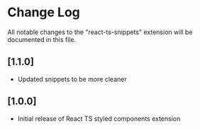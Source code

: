 # Change Log

All notable changes to the "react-ts-snippets" extension will be documented in this file.

## [1.1.0]

- Updated snippets to be more cleaner

## [1.0.0]

- Initial release of React TS styled components extension
